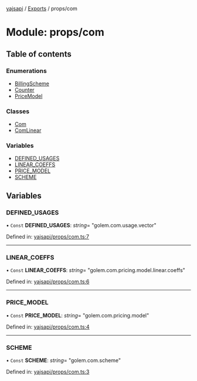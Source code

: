 [yajsapi](../README.md) / [Exports](../modules.md) / props/com

# Module: props/com

## Table of contents

### Enumerations

- [BillingScheme](../enums/props_com.billingscheme.md)
- [Counter](../enums/props_com.counter.md)
- [PriceModel](../enums/props_com.pricemodel.md)

### Classes

- [Com](../classes/props_com.com.md)
- [ComLinear](../classes/props_com.comlinear.md)

### Variables

- [DEFINED\_USAGES](props_com.md#defined_usages)
- [LINEAR\_COEFFS](props_com.md#linear_coeffs)
- [PRICE\_MODEL](props_com.md#price_model)
- [SCHEME](props_com.md#scheme)

## Variables

### DEFINED\_USAGES

• `Const` **DEFINED\_USAGES**: *string*= "golem.com.usage.vector"

Defined in: [yajsapi/props/com.ts:7](https://github.com/golemfactory/yajsapi/blob/0a8d8c8/yajsapi/props/com.ts#L7)

___

### LINEAR\_COEFFS

• `Const` **LINEAR\_COEFFS**: *string*= "golem.com.pricing.model.linear.coeffs"

Defined in: [yajsapi/props/com.ts:6](https://github.com/golemfactory/yajsapi/blob/0a8d8c8/yajsapi/props/com.ts#L6)

___

### PRICE\_MODEL

• `Const` **PRICE\_MODEL**: *string*= "golem.com.pricing.model"

Defined in: [yajsapi/props/com.ts:4](https://github.com/golemfactory/yajsapi/blob/0a8d8c8/yajsapi/props/com.ts#L4)

___

### SCHEME

• `Const` **SCHEME**: *string*= "golem.com.scheme"

Defined in: [yajsapi/props/com.ts:3](https://github.com/golemfactory/yajsapi/blob/0a8d8c8/yajsapi/props/com.ts#L3)
